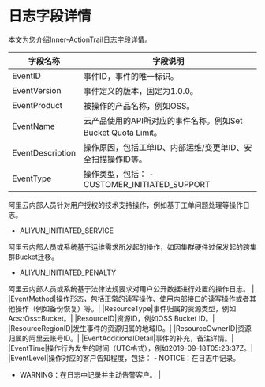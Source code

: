 # 日志字段详情

本文为您介绍Inner-ActionTrail日志字段详情。

|字段名称|字段说明|
|----|----|
|EventID|事件ID，事件的唯一标识。|
|EventVersion|事件定义的版本，固定为1.0.0。|
|EventProduct|被操作的产品名称，例如OSS。|
|EventName|云产品使用的API所对应的事件名称。例如Set Bucket Quota Limit。|
|EventDescription|操作原因，包括工单ID、内部运维/变更单ID、安全扫描操作ID等。|
|EventType|操作类型，包括： -   CUSTOMER\_INITIATED\_SUPPORT

阿里云内部人员针对用户授权的技术支持操作，例如基于工单问题处理等操作日志。

-   ALIYUN\_INITIATED\_SERVICE

阿里云内部人员或系统基于运维需求所发起的操作，如因集群硬件过保发起的跨集群Bucket迁移。

-   ALIYUN\_INITIATED\_PENALTY

阿里云内部人员或系统基于法律法规要求对用户公开数据进行处置的操作日志。 |
|EventMethod|操作形态，包括正常的读写操作、使用内部接口的读写操作或者其他操作（例如备份恢复）等。|
|ResourceType|事件归属的资源类型，例如Acs::Oss::Bucket。|
|ResourceID|资源ID，例如OSS Bucket ID。|
|ResourceRegionID|发生事件的资源归属的地域ID。|
|ResourceOwnerID|资源归属的阿里云账号ID。|
|EventAdditionalDetail|事件的补充，备注详情。|
|EventTime|操作行为发生的时间（UTC格式），例如2019-09-18T05:23:37Z。|
|EventLevel|操作对应的客户告知程度，包括： -   NOTICE：在日志中记录。
-   WARNING：在日志中记录并主动告警客户。 |

